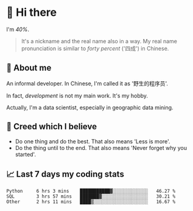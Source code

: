 # 👋 Hi there

I'm *40%*.

> It's a nickname and the real name also in a way.
> My real name pronunciation is similar to *forty percent* ('四成') in Chinese.

## :speech_balloon: About me

An informal developer. In Chinese, I'm called it as '野生的程序员'.

In fact, _development_ is not my main work. It's my hobby.

Actually, I'm a data scientist, especially in geographic data mining.

## :see_no_evil: Creed which I believe

- Do one thing and do the best. That also means 'Less is more'.
- Do the thing until to the end. That also means 'Never forget why you started'.

## :chart_with_upwards_trend: Last 7 days my coding stats

<!--START_SECTION:waka-->

```text
Python     6 hrs 3 mins    ███████████▓░░░░░░░░░░░░░   46.27 %
SQL        3 hrs 57 mins   ███████▓░░░░░░░░░░░░░░░░░   30.21 %
Other      2 hrs 11 mins   ████▒░░░░░░░░░░░░░░░░░░░░   16.67 %
```

<!--END_SECTION:waka-->
